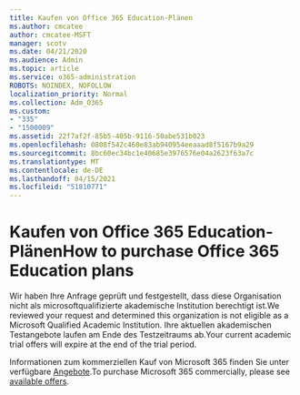 ```yaml
---
title: Kaufen von Office 365 Education-Plänen
ms.author: cmcatee
author: cmcatee-MSFT
manager: scotv
ms.date: 04/21/2020
ms.audience: Admin
ms.topic: article
ms.service: o365-administration
ROBOTS: NOINDEX, NOFOLLOW
localization_priority: Normal
ms.collection: Adm_O365
ms.custom:
- "335"
- "1500009"
ms.assetid: 22f7af2f-85b5-405b-9116-50abe531b023
ms.openlocfilehash: 0808f542c460e83ab940954eeaaad8f5167b9a29
ms.sourcegitcommit: 8bc60ec34bc1e40685e3976576e04a2623f63a7c
ms.translationtype: MT
ms.contentlocale: de-DE
ms.lasthandoff: 04/15/2021
ms.locfileid: "51810771"
---
```

# <a name="how-to-purchase-office-365-education-plans"></a><span data-ttu-id="8139b-102">Kaufen von Office 365 Education-Plänen</span><span class="sxs-lookup"><span data-stu-id="8139b-102">How to purchase Office 365 Education plans</span></span>

<span data-ttu-id="8139b-103">Wir haben Ihre Anfrage geprüft und festgestellt, dass diese Organisation nicht als microsoftqualifizierte akademische Institution berechtigt ist.</span><span class="sxs-lookup"><span data-stu-id="8139b-103">We reviewed your request and determined this organization is not eligible as a Microsoft Qualified Academic Institution.</span></span> <span data-ttu-id="8139b-104">Ihre aktuellen akademischen Testangebote laufen am Ende des Testzeitraums ab.</span><span class="sxs-lookup"><span data-stu-id="8139b-104">Your current academic trial offers will expire at the end of the trial period.</span></span>
  
<span data-ttu-id="8139b-105">Informationen zum kommerziellen Kauf von Microsoft 365 finden Sie unter verfügbare [Angebote](https://go.microsoft.com/fwlink/p/?linkid=868433).</span><span class="sxs-lookup"><span data-stu-id="8139b-105">To purchase Microsoft 365 commercially, please see [available offers](https://go.microsoft.com/fwlink/p/?linkid=868433).</span></span>  